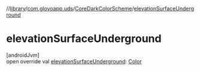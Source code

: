 //[library](../../../index.md)/[com.glovoapp.uds](../index.md)/[CoreDarkColorScheme](index.md)/[elevationSurfaceUnderground](elevation-surface-underground.md)

# elevationSurfaceUnderground

[androidJvm]\
open override val [elevationSurfaceUnderground](elevation-surface-underground.md): [Color](https://developer.android.com/reference/kotlin/androidx/compose/ui/graphics/Color.html)
